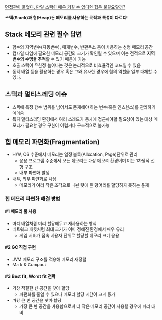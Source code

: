 [면접관이 물었다. 만일 스택이 매우 커질 수 있다면 힙은 불필요할까?](https://www.youtube.com/watch?v=9TSojdIr8Q0)

**스택(Stack)과 힙(Heap)은 메모리를 사용하는 목적과 특성이 다르다!**
## Stack 메모리 관련 필수 답변
- 함수의 지역변수(자동변수), 매개변수, 반환주소 등이 사용하는 선형 메모리 공간
- 컴파일 타임에 필요한 메모리 공간의 크기가 확인될 수 있으며 이는 전적으로 **지역변수의 수명을 추적**할 수 있기 때문에 가능
- 호출 스택이 무한정 늘어나는 것은 논리적으로 비효율적인 코드일 수 있음
- 동적 배열 등을 활용하는 경우 혹은 그와 유사한 경우에 힙의 역할을 일부 대체할 수 있다.
## 스택과 멀티스레딩 이슈
- 스택에 특정 함수 범위를 넘어서도 존재해야 하는 변수(혹은 인스턴스)를 관리하기 어려움
- 특히 멀티스레딩 환경에서 여러 스레드가 동시에 접근해야할 필요성이 있는 대상 메모리가 필요할 경우 구현이 어렵거나 구조적으로 불가능
## 힙 메모리 파편화(Fragmentation)
- H/W, OS 수준에서 메모리는 일정 블록(Allocation, Page)단위로 관리
	- 응용 프로그램 수준에서 모든 메모리는 가상 메모리 환경이며 이는 1차원적 선형 구조
	- 내부 파편화 발생
- 내부, 외부 파편화로 나뉨
	- 메모리가 여러 작은 조각으로 나뉜 탓에 큰 덩어리를 할당하지 못하는 문제
### 힙 메모리 파편화 해결 방법 
#### #1 메모리 풀 사용
- 마치 배열처럼 미리 할당해두고 재사용하는 방식
- 네트워크 패킷처럼 최대 크기가 이미 정해진 환경에서 매우 유리
	- 게임 서버가 접속 사용자 단위로 할당할 메모리 크기 응용
#### #2 GC 직접 구현
- JVM 메모리 구조를 적용해 메모리 재정렬
- Mark & Compact
#### #3 Best fit, Worst fit 전략
- 가장 적절한 빈 공간을 찾아 할당
	- 파편화를 줄일 수 있으나 메모리 할당 시간이 크게 증가
- 가장 큰 빈 공간을 찾아 할당
	- 가장 큰 빈 공간을 사용함으로써 더 작은 메모리 공간이 사용될 경우에 미리 대비